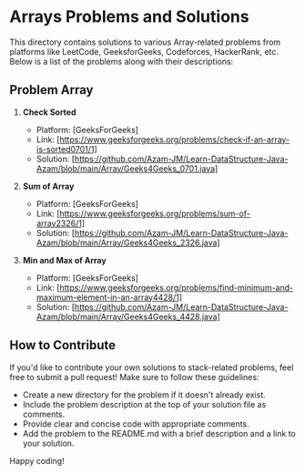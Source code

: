 # Arrays Problems and Solutions

This directory contains solutions to various Array-related problems from platforms like LeetCode, GeeksforGeeks, Codeforces, HackerRank, etc.
Below is a list of the problems along with their descriptions:

## Problem Array

1. **Check Sorted**
   - Platform: [GeeksForGeeks]
   - Link: [https://www.geeksforgeeks.org/problems/check-if-an-array-is-sorted0701/1]
   - Solution: [https://github.com/Azam-JM/Learn-DataStructure-Java-Azam/blob/main/Array/Geeks4Geeks_0701.java]

2. **Sum of Array**
   - Platform: [GeeksForGeeks]
   - Link: [https://www.geeksforgeeks.org/problems/sum-of-array2326/1]
   - Solution: [https://github.com/Azam-JM/Learn-DataStructure-Java-Azam/blob/main/Array/Geeks4Geeks_2326.java]
  
3. **Min and Max of Array**
   - Platform: [GeeksForGeeks]
   - Link: [https://www.geeksforgeeks.org/problems/find-minimum-and-maximum-element-in-an-array4428/1]
   - Solution: [https://github.com/Azam-JM/Learn-DataStructure-Java-Azam/blob/main/Array/Geeks4Geeks_4428.java]

## How to Contribute

If you'd like to contribute your own solutions to stack-related problems, feel free to submit a pull request! Make sure to follow these guidelines:

- Create a new directory for the problem if it doesn't already exist.
- Include the problem description at the top of your solution file as comments.
- Provide clear and concise code with appropriate comments.
- Add the problem to the README.md with a brief description and a link to your solution.

Happy coding!

